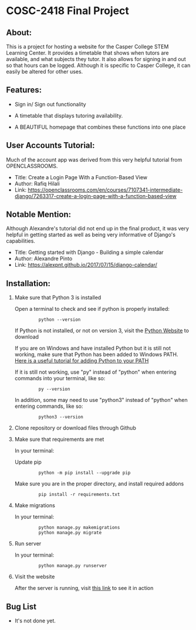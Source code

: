 # COSC-2418 Final Project

## About:


This is a project for hosting a website for the Casper College STEM Learning Center. It provides a timetable that shows when tutors are available, and what subjects they tutor. It also allows for signing in and out so that hours can be logged. Although it is specific to Casper College, it can easily be altered for other uses.

## Features:

- Sign in/ Sign out functionality

- A timetable that displays tutoring availability.
- A BEAUTIFUL homepage that combines these functions into one place

## User Accounts Tutorial:

Much of the account app was derived from this very helpful tutorial from OPENCLASSROOMS.
- Title: Create a Login Page With a Function-Based View
- Author: Rafiq Hilali
- Link: https://openclassrooms.com/en/courses/7107341-intermediate-django/7263317-create-a-login-page-with-a-function-based-view

## Notable Mention:

Although Alexandre's tutorial did not end up in the final product, it was very helpful in getting started as well as being very informative of Django's capabilities.
- Title: Getting started with Django - Building a simple calendar
- Author: Alexandre Pinto
- Link: https://alexpnt.github.io/2017/07/15/django-calendar/

## Installation:

1. Make sure that Python 3 is installed

    Open a terminal to check and see if python is properly installed:

                python --version

    If Python is not installed, or not on version 3, visit the [Python Website](https://www.python.org/downloads/) to download

    If you are on Windows and have installed Python but it is still not working, make sure that Python has been added to Windows PATH.
    [Here is a useful tutorial for adding Python to your PATH](https://www.geeksforgeeks.org/how-to-add-python-to-windows-path/)

    If it is still not working, use "py" instead of "python" when entering commands into your terminal, like so:

                py --version

    In addition, some may need to use "python3" instead of "python" when entering commands, like so:

                python3 --version

2. Clone repository or download files through Github

3. Make sure that requirements are met

    In your terminal:

    Update pip

                python -m pip install --upgrade pip

    Make sure you are in the proper directory, and install required addons
    
                pip install -r requirements.txt

4. Make migrations

    In your terminal:

                python manage.py makemigrations
                python manage.py migrate

5. Run server

    In your terminal:

                python manage.py runserver

6. Visit the website

    After the server is running, visit [this link](http://127.0.0.1:8000/) to see it in action

## Bug List

- It's not done yet.
